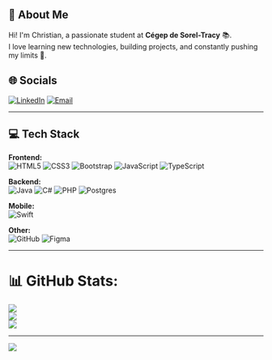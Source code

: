 ## 💫 About Me
Hi! I'm Christian, a passionate student at **Cégep de Sorel-Tracy** 📚.  
I love learning new technologies, building projects, and constantly pushing my limits 🚀.

## 🌐 Socials
[![LinkedIn](https://img.shields.io/badge/LinkedIn-%230077B5.svg?logo=linkedin&logoColor=white)](https://linkedin.com/in/christian-boleku-mumbanza-0275342a3) 
[![Email](https://img.shields.io/badge/Email-D14836?logo=gmail&logoColor=white)](mailto:Cboleku162004@gmail.com)

---

## 💻 Tech Stack

**Frontend:**<br>
![HTML5](https://img.shields.io/badge/html5-%23E34F26.svg?style=for-the-badge&logo=html5&logoColor=white) 
![CSS3](https://img.shields.io/badge/css3-%231572B6.svg?style=for-the-badge&logo=css3&logoColor=white) 
![Bootstrap](https://img.shields.io/badge/bootstrap-%238511FA.svg?style=for-the-badge&logo=bootstrap&logoColor=white) 
![JavaScript](https://img.shields.io/badge/javascript-%23323330.svg?style=for-the-badge&logo=javascript&logoColor=%23F7DF1E) 
![TypeScript](https://img.shields.io/badge/typescript-%23007ACC.svg?style=for-the-badge&logo=typescript&logoColor=white)

**Backend:**<br>
![Java](https://img.shields.io/badge/java-%23ED8B00.svg?style=for-the-badge&logo=openjdk&logoColor=white) 
![C#](https://img.shields.io/badge/c%23-%23239120.svg?style=for-the-badge&logo=csharp&logoColor=white) 
![PHP](https://img.shields.io/badge/php-%23777BB4.svg?style=for-the-badge&logo=php&logoColor=white) 
![Postgres](https://img.shields.io/badge/postgres-%23316192.svg?style=for-the-badge&logo=postgresql&logoColor=white)

**Mobile:**<br>
![Swift](https://img.shields.io/badge/swift-F54A2A?style=for-the-badge&logo=swift&logoColor=white) 


**Other:**<br>
![GitHub](https://img.shields.io/badge/github-%23121011.svg?style=for-the-badge&logo=github&logoColor=white) 
![Figma](https://img.shields.io/badge/figma-%23F24E1E.svg?style=for-the-badge&logo=figma&logoColor=white) 

---

# 📊 GitHub Stats:
![](https://github-readme-stats.vercel.app/api?username=proudhAteR&theme=github_dark&hide_border=true&include_all_commits=false&count_private=false)<br/>
![](https://nirzak-streak-stats.vercel.app/?user=proudhAteR&theme=github_dark&hide_border=true)<br/>
![](https://github-readme-stats.vercel.app/api/top-langs/?username=proudhAteR&theme=github_dark&hide_border=true&include_all_commits=false&count_private=false&layout=compact)

---
[![](https://visitcount.itsvg.in/api?id=proudhAteR&icon=0&color=0)](https://visitcount.itsvg.in)

<!-- Proudly created with GPRM ( https://gprm.itsvg.in ) -->
